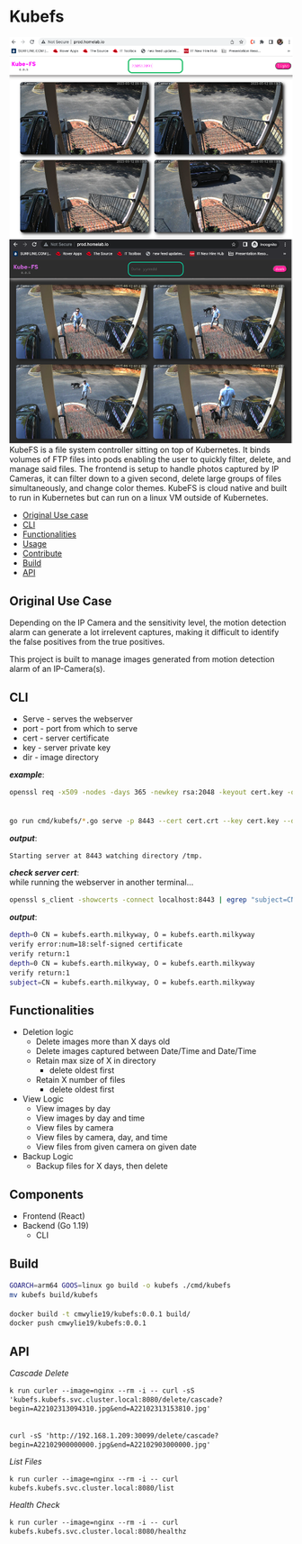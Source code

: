 # Kubefs
![frontend.png](frontend.png)  
![frontend.png](frontend-dark.png)
KubeFS is a file system controller sitting on top of Kubernetes. It binds volumes of FTP files into pods enabling the user to quickly filter, delete, and manage said files. The frontend is setup to handle photos captured by IP Cameras, it can filter down to a given second, delete large groups of files simultaneously, and change color themes. KubeFS is cloud native and built to run in Kubernetes but can run on a linux VM outside of Kubernetes.

- [Original Use case](#original-use-case)
- [CLI](#cli)
- [Functionalities](#functionalities)
- [Usage](#usage)
- [Contribute](CONTRIBUTING.md#label-commits)
- [Build](#build)
- [API](#api)

## Original Use Case

Depending on the IP Camera and the sensitivity level, the motion detection alarm can generate a lot irrelevent captures, making it difficult to identify the false positives from the true positives.

This project is built to manage images generated from motion detection alarm of an IP-Camera(s).

## CLI

- Serve - serves the webserver
- port - port from which to serve
- cert - server certificate
- key - server private key
- dir - image directory

**_example_**:

```bash
openssl req -x509 -nodes -days 365 -newkey rsa:2048 -keyout cert.key -out cert.crt -subj "/CN=kubefs.earth.milkyway/O=kubefs.earth.milkyway"


go run cmd/kubefs/*.go serve -p 8443 --cert cert.crt --key cert.key --dir /tmp
```

**_output_**:
```bash
Starting server at 8443 watching directory /tmp.
```

**_check server cert_**:  
while running the webserver in another terminal...
```bash
openssl s_client -showcerts -connect localhost:8443 | egrep "subject=CN"
```

**_output_**:
```bash
depth=0 CN = kubefs.earth.milkyway, O = kubefs.earth.milkyway
verify error:num=18:self-signed certificate
verify return:1
depth=0 CN = kubefs.earth.milkyway, O = kubefs.earth.milkyway
verify return:1
subject=CN = kubefs.earth.milkyway, O = kubefs.earth.milkyway
```


## Functionalities

* Deletion logic
    * Delete images more than X days old
    * Delete images captured between Date/Time and Date/Time
    * Retain max size of X in directory 
      * delete oldest first
    * Retain X number of files
      * delete oldest first
* View Logic
  * View images by day
  * View images by day and time
  * View files by camera
  * View files by camera, day, and time
  * View files from given camera on given date
* Backup Logic
  * Backup files for X days, then delete

## Components

* Frontend (React) 
* Backend (Go 1.19)
  * CLI

## Build

```bash
GOARCH=arm64 GOOS=linux go build -o kubefs ./cmd/kubefs
mv kubefs build/kubefs

docker build -t cmwylie19/kubefs:0.0.1 build/
docker push cmwylie19/kubefs:0.0.1
```


## API

*Cascade Delete*
```
k run curler --image=nginx --rm -i -- curl -sS 'kubefs.kubefs.svc.cluster.local:8080/delete/cascade?begin=A22102313094310.jpg&end=A22102313153810.jpg'


curl -sS 'http://192.168.1.209:30099/delete/cascade?begin=A22102900000000.jpg&end=A22102903000000.jpg'
```


*List Files*
```
k run curler --image=nginx --rm -i -- curl kubefs.kubefs.svc.cluster.local:8080/list
```

*Health Check*
```
k run curler --image=nginx --rm -i -- curl kubefs.kubefs.svc.cluster.local:8080/healthz
```